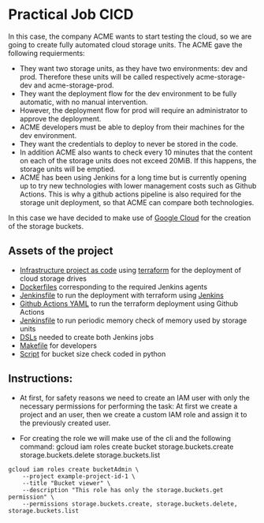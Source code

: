 # Practical Job CICD
In this case, the company ACME wants to start testing the cloud, so we are going to create fully automated cloud storage units. 
The ACME gave the following requierments:

- They want two storage units, as they have two environments: dev and prod. Therefore these units will be called respectively acme-storage-dev and acme-storage-prod.
- They want the deployment flow for the dev environment to be fully automatic, with no manual intervention.
- However, the deployment flow for prod will require an administrator to approve the deployment.
- ACME developers must be able to deploy from their machines for the dev environment.
- They want the credentials to deploy to never be stored in the code.
- In addition ACME also wants to check every 10 minutes that the content on each of the storage units does not exceed 20MiB. If this happens, the storage units will be emptied.
- ACME has been using Jenkins for a long time but is currently opening up to try new technologies with lower management costs such as Github Actions. This is why a github actions pipeline is also required for the storage unit deployment, so that ACME can compare both technologies.

In this case we have decided to make use of [Google Cloud](https://cloud.google.com/) for the creation of the storage buckets. 
## Assets of the project
* [Infrastructure project as code](./infra) using [terraform](https://www.terraform.io/) for the deployment of cloud storage drives
 * [Dockerfiles](./agents) corresponding to the required Jenkins agents
 * [Jenkinsfile](./Jenkinsfile) to run the deployment with terraform using [Jenkins](https://www.jenkins.io/)
 * [Github Actions YAML](./actions_pipeline.yml) to run the terraform deployment using Github Actions
 * [Jenkinsfile](./Jenkinsfile-Storage-Check) to run periodic memory check of memory used by storage units
 * [DSLs](./DSLs) needed to create both Jenkins jobs
 * [Makefile](./Makefile) for developers
 * [Script](./test_gcloudstorage.py) for bucket size check coded in python
 ## Instructions:
 
 * At first, for safety reasons we need to create an IAM user with only the necessary permissions for performing the task:
 At first we create a project and an user, then we create a custom IAM role and assign it to the previously created user.
 - For creating the role we will make use of the cli and the following command:
 gcloud iam roles create bucket
 storage.buckets.create
storage.buckets.delete
storage.buckets.list
```Shell
gcloud iam roles create bucketAdmin \
    --project example-project-id-1 \
    --title "Bucket viewer" \
    --description "This role has only the storage.buckets.get permission" \
    --permissions storage.buckets.create, storage.buckets.delete, storage.buckets.list
```
